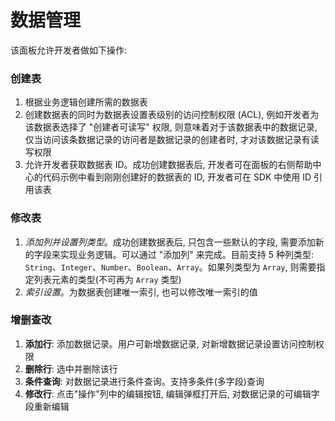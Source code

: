 # 数据管理

该面板允许开发者做如下操作:

### 创建表

1. 根据业务逻辑创建所需的数据表
2. 创建数据表的同时为数据表设置表级别的访问控制权限 (ACL), 例如开发者为该数据表选择了 "创建者可读写" 权限, 则意味着对于该数据表中的数据记录, 仅当访问该条数据记录的访问者是数据记录的创建者时, 才对该数据记录有读写权限
3. 允许开发者获取数据表 ID。成功创建数据表后, 开发者可在面板的右侧帮助中心的代码示例中看到刚刚创建好的数据表的 ID, 开发者可在 SDK 中使用 ID 引用该表

### 修改表

1. *添加列并设置列类型*。成功创建数据表后, 只包含一些默认的字段, 需要添加新的字段来实现业务逻辑。可以通过 "添加列" 来完成。目前支持 5 种列类型: `String`、`Integer`、`Number`、`Boolean`、`Array`。如果列类型为 `Array`, 则需要指定列表元素的类型(不可再为 `Array` 类型)
2. *索引设置*。为数据表创建唯一索引, 也可以修改唯一索引的值

### 增删查改

1. **添加行**: 添加数据记录。用户可新增数据记录, 对新增数据记录设置访问控制权限
2. **删除行**: 选中并删除该行
3. **条件查询**: 对数据记录进行条件查询。支持多条件(多字段)查询
4. **修改行**: 点击"操作"列中的编辑按钮, 编辑弹框打开后, 对数据记录的可编辑字段重新编辑

